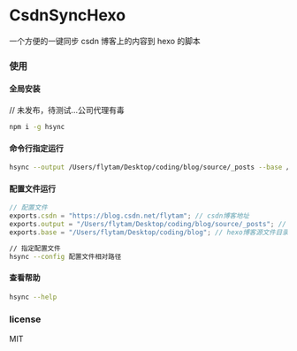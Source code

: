# CsdnSyncHexo

一个方便的一键同步 csdn 博客上的内容到 hexo 的脚本

### 使用

#### 全局安装

// 未发布，待测试...公司代理有毒

```bash
npm i -g hsync
```

#### 命令行指定运行

```bash
hsync --output /Users/flytam/Desktop/coding/blog/source/_posts --base /Users/flytam/Desktop/coding/blog --csdn https://blog.csdn.net/flytam
```

#### 配置文件运行

```js
// 配置文件
exports.csdn = "https://blog.csdn.net/flytam"; // csdn博客地址
exports.output = "/Users/flytam/Desktop/coding/blog/source/_posts"; // 这里可以定向到你的hexo源文件的地方，使用相对路径
exports.base = "/Users/flytam/Desktop/coding/blog"; // hexo博客源文件目录
```

```bash
// 指定配置文件
hsync --config 配置文件相对路径
```

#### 查看帮助

```bash
hsync --help
```

### license

MIT
